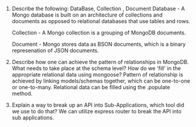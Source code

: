 1.  Describe the following: DataBase, Collection , Document
    Database - A Mongo database is built on an architecture of collections and documents as opposed to relational databases that use tables and rows.

    Collection - A Mongo collection is a grouping of MongoDB documents.

    Document - Mongo stores data as BSON documents, which is a binary represenation of JSON documents.

2.  Describe how one can achieve the pattern of relationships in MongoDB. What needs to take place at the schema level? How do we 'fill' in the appropriate relational data using mongoose?
    Pattern of relationship is achieved by linking models/schemas together, which can be one-to-one or one-to-many.  Relational data can be filled using the .populate method.

3.  Explain a way to break up an API into Sub-Applications, which tool did we use to do that?
    We can utilize express router to break the API into sub applications.